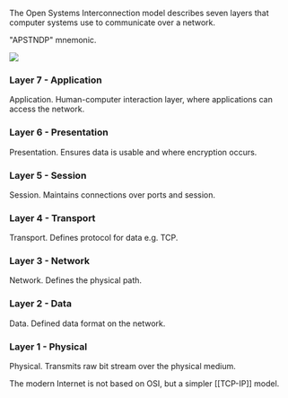 The Open Systems Interconnection model describes seven layers that computer systems use to communicate over a network.

"APSTNDP" mnemonic.

![](osi_model.png)
### Layer 7 - Application
Application.
Human-computer interaction layer, where applications can access the network.
### Layer 6 - Presentation
Presentation.
Ensures data is usable and where encryption occurs.
### Layer 5 - Session
Session.
Maintains connections over ports and session.
### Layer 4 - Transport
Transport.
Defines protocol for data e.g. TCP.
### Layer 3 - Network
Network.
Defines the physical path.
### Layer 2 - Data
Data.
Defined data format on the network.
### Layer 1 - Physical
Physical.
Transmits raw bit stream over the physical medium.

The modern Internet is not based on OSI, but a simpler [[TCP-IP]] model.